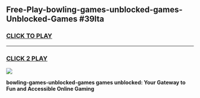 
## Free-Play-bowling-games-unblocked-games-Unblocked-Games #39lta
<h3>
<a href="https://news.freeplayer.one?title=bowling-games-unblocked-games&ref=8M">CLICK TO PLAY</a></h3>
<hr>

<h3>
<a href="https://news.freeplayer.one?title=bowling-games-unblocked-games&ref=8M">CLICK 2 PLAY</a>
  
</h3>

<a href="https://news.freeplayer.one?title=bowling-games-unblocked-games&ref=8M"><img src="https://clearcache.store/games.png"></a>


**bowling-games-unblocked-games games unblocked: Your Gateway to Fun and Accessible Online Gaming**
